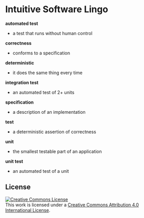 # Intuitive Software Lingo

**automated test**
* a test that runs without human control

**correctness**
* conforms to a specification

**deterministic**
* it does the same thing every time

**integration test**
* an automated test of 2+ units

**specification**
* a description of an implementation

**test**
* a deterministic assertion of correctness

**unit**
* the smallest testable part of an application

**unit test**
* an automated test of a unit

## License

<a rel="license" href="http://creativecommons.org/licenses/by/4.0/"><img alt="Creative Commons License" style="border-width:0" src="https://i.creativecommons.org/l/by/4.0/88x31.png" /></a><br />This work is licensed under a <a rel="license" href="http://creativecommons.org/licenses/by/4.0/">Creative Commons Attribution 4.0 International License</a>.
